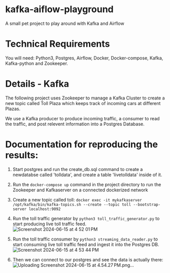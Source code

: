 # kafka-aiflow-playground
A small pet project to play around with Kafka and Airflow

# Technical Requirements 
You will need: Python3, Postgres, Airflow, Docker, Docker-compose, Kafka, Kafka-python and Zookeeper.

# Details - Kafka
The following project uses Zookeeper to manage a Kafka Cluster to create a new topic called Toll Plaza which keeps track of incoming cars at different Plazas.

We use a Kafka producer to produce incoming traffic, a consumer to read the traffic, and post relevent information into a Postgres Database. 

# Documentation for reproducing the results:

1. Start postgres and run the create_db.sql command to create a newdatabse called 'tolldata', and create a table 'livetolldata' inside of it.

2. Run the `docker-compose up` command in the project directory to run the Zookeeper and Kafkaserver on a connected dockerized network
   
3. Create a new topic called toll:
   `docker exec -it mykafkaserver /opt/kafka/bin/kafka-topics.sh --create --topic toll --bootstrap-server localhost:9092`
   
4. Run the toll traffic generator by `python3 toll_traffic_generator.py` to start producing live toll traffic feed.
![Screenshot 2024-06-15 at 4 52 01 PM](https://github.com/Tahir001/kafka-airflow-playground/assets/51174301/abd50c48-0c7c-4dee-bb78-90981775cc97)

5. Run the toll traffic consumer by `python3 streaming_data_reader.py` to start consuming live toll traffic feed and ingest it into the Postgres DB.
![Screenshot 2024-06-15 at 4 53 44 PM](https://github.com/Tahir001/kafka-airflow-playground/assets/51174301/0be426d3-4c65-4740-8b0c-b7ff83978b9e)

6. Then we can connect to our postgres and see the data is actually there:
![Uploading Screenshot 2024-06-15 at 4.54.27 PM.png…]()
